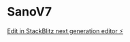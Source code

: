 # SanoV7

[Edit in StackBlitz next generation editor ⚡️](https://stackblitz.com/~/github.com/scoshields/SanoV7)